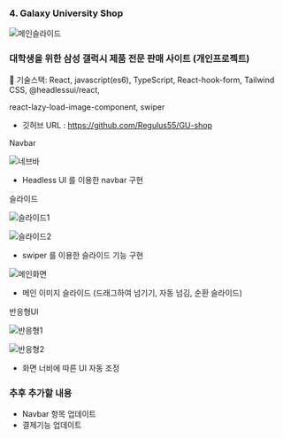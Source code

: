 

### 4. Galaxy University Shop
![메인슬라이드](https://github.com/user-attachments/assets/46d56cc2-7727-4992-8ea4-f67db977f5f7)
### 대학생을 위한 삼성 갤럭시 제품 전문 판매 사이트 (개인프로젝트)

 🔹 기술스택: React, javascript(es6), TypeScript, React-hook-form, Tailwind CSS, @headlessui/react, 

react-lazy-load-image-component, swiper

- 깃허브 URL : https://github.com/Regulus55/GU-shop

Navbar

![네브바](https://github.com/user-attachments/assets/48e7125f-0052-41d7-b1a3-d26e46f7bd8a)

- Headless UI 를 이용한 navbar 구현

슬라이드

![슬라이드1](https://github.com/user-attachments/assets/b2e75470-8947-4d91-ae4b-503436c31a02)

![슬라이드2](https://github.com/user-attachments/assets/3f7813a8-1049-4aa6-a645-7ffbb119bcc7)

- swiper 를 이용한 슬라이드 기능 구현

![메인화면](https://github.com/user-attachments/assets/f42792c2-e487-4277-87c8-2e701fd14924)

- 메인 이미지 슬라이드 (드래그하여 넘기기, 자동 넘김, 순환 슬라이드)

반응형UI

![반응형1](https://github.com/user-attachments/assets/a3735424-7506-4b11-a540-f327c1e03714)

![반응형2](https://github.com/user-attachments/assets/0fb2ae94-13e9-4b52-afa7-8bff86ec6ad7)

- 화면 너비에 따른 UI 자동 조정

### 추후 추가할 내용

- Navbar 항목 업데이트
- 결제기능 업데이트
